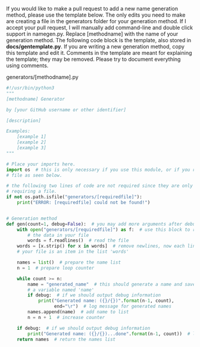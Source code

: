 If you would like to make a pull request to add a new name generation method, please use the template below. The only edits you need to make are creating a file in the generators folder for your generation method. If I accept your pull request, I will manually add command-line and double click support in namegen.py. Replace [methodname] with the name of your generation method. The following code block is the template, also stored in **docs/gentemplate.py**. If you are writing a new generation method, copy this template and edit it. Comments in the template are meant for explaining the template; they may be removed. Please try to document everything using comments.

generators/[methodname].py
```python
#!/usr/bin/python3
"""
[methodname] Generator

by [your GitHub username or other identifier]

[description]

Examples:
    [example 1]
    [example 2]
    [example 3]
"""

# Place your imports here.
import os  # this is only necessary if you use this module, or if you require a
# file as seen below.

# the following two lines of code are not required since they are only for
# requiring a file.
if not os.path.isfile("generators/[requiredfile]"):
    print("ERROR: [requiredfile] could not be found!")


# Generation method
def gen(count=1, debug=False):  # you may add more arguments after debug
    with open("generators/[requiredfile]") as f:  # use this block to read all
        # the data in your file
        words = f.readlines()  # read the file
    words = [x.strip() for x in words]  # remove newlines, now each line in
    # your file is an item in the list 'words'

    names = list()  # prepare the name list
    n = 1  # prepare loop counter

    while count >= n:
        name = "generated_name"  # this should generate a name and save it in
        # a variable named 'name'
        if debug:  # if we should output debug information
            print("Generated name: ({}/{})".format(n-1, count),
                  end="\r")  # log message for generated names
        names.append(name)  # add name to list
        n = n + 1  # increase counter

    if debug:  # if we should output debug information
        print("Generated name: ({}/{})...done".format(n-1, count))  # log msg
    return names  # return the names list

```
